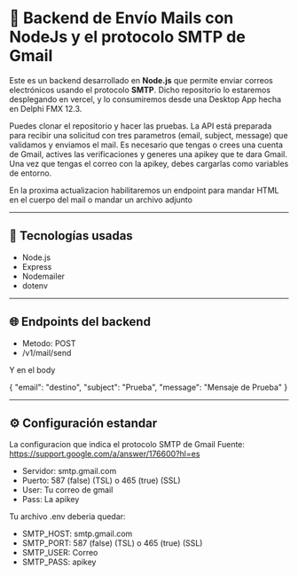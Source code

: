 # 📧 Backend de Envío Mails con NodeJs y el protocolo SMTP de Gmail

Este es un backend desarrollado en **Node.js** que permite enviar correos electrónicos usando el protocolo **SMTP**. Dicho repositorio lo estaremos desplegando en vercel, y lo consumiremos desde una Desktop App hecha en Delphi FMX 12.3.

Puedes clonar el repositorio y hacer las pruebas. La API está preparada para recibir una solicitud con tres parametros (email, subject, message) que validamos y enviamos el mail.
Es necesario que tengas o crees una cuenta de Gmail, actives las verificaciones y generes una apikey que te dara Gmail. Una vez que tengas el correo con la apikey, debes cargarlas como variables de entorno.

En la proxima actualizacion habilitaremos un endpoint para mandar HTML en el cuerpo del mail o mandar un archivo adjunto

---

## 🚀 Tecnologías usadas

- Node.js
- Express
- Nodemailer
- dotenv

---

## 🌐 Endpoints del backend 
- Metodo: POST
- /v1/mail/send 

Y en el body 

{
  "email": "destino",
  "subject": "Prueba",
  "message": "Mensaje de Prueba"
}

---

## ⚙️ Configuración estandar

La configuracion que indica el protocolo SMTP de Gmail
Fuente: https://support.google.com/a/answer/176600?hl=es  
- Servidor: smtp.gmail.com
- Puerto: 587 (false) (TSL) o 465 (true) (SSL)
- User: Tu correo de gmail
- Pass: La apikey

Tu archivo .env deberia quedar: 
- SMTP_HOST: smtp.gmail.com
- SMTP_PORT: 587 (false) (TSL) o 465 (true) (SSL)
- SMTP_USER: Correo
- SMTP_PASS: apikey

